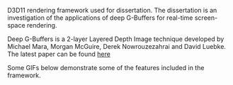 D3D11 rendering framework used for dissertation.
The dissertation is an investigation of the applications of deep G-Buffers for real-time screen-space rendering.

Deep G-Buffers is a 2-layer Layered Depth Image technique developed by Michael Mara, Morgan McGuire, Derek Nowrouzezahrai and David Luebke. The latest paper can be found [here](http://graphics.cs.williams.edu/papers/DeepGBuffer16)

Some GIFs below demonstrate some of the features included in the framework.

